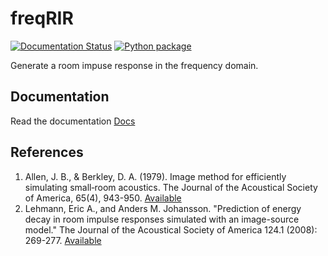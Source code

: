 # freqRIR 

[![Documentation Status](https://readthedocs.org/projects/freqrir/badge/?version=latest)](https://freqrir.readthedocs.io/en/latest/?badge=latest)
[![Python package](https://github.com/woodRock/freqRIR/actions/workflows/test.yml/badge.svg)](https://github.com/woodRock/freqRIR/actions/workflows/test.yml)

Generate a room impuse response in the frequency domain. 

## Documentation

Read the documentation [Docs](https://freqrir.readthedocs.io/en/latest/index.html)

## References 

1. Allen, J. B., & Berkley, D. A. (1979). Image method for efficiently simulating small‐room acoustics. The Journal of the Acoustical Society of America, 65(4), 943-950. [Available](https://asa.scitation.org/doi/abs/10.1121/1.382599)
2. Lehmann, Eric A., and Anders M. Johansson. "Prediction of energy decay in room impulse responses simulated with an image-source model." The Journal of the Acoustical Society of America 124.1 (2008): 269-277. [Available](https://asa.scitation.org/doi/full/10.1121/1.2936367)